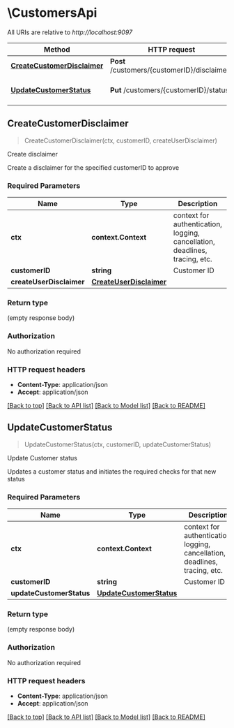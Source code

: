 # \CustomersApi

All URIs are relative to *http://localhost:9097*

Method | HTTP request | Description
------------- | ------------- | -------------
[**CreateCustomerDisclaimer**](CustomersApi.md#CreateCustomerDisclaimer) | **Post** /customers/{customerID}/disclaimers | Create disclaimer
[**UpdateCustomerStatus**](CustomersApi.md#UpdateCustomerStatus) | **Put** /customers/{customerID}/status | Update Customer status



## CreateCustomerDisclaimer

> CreateCustomerDisclaimer(ctx, customerID, createUserDisclaimer)

Create disclaimer

Create a disclaimer for the specified customerID to approve

### Required Parameters


Name | Type | Description  | Notes
------------- | ------------- | ------------- | -------------
**ctx** | **context.Context** | context for authentication, logging, cancellation, deadlines, tracing, etc.
**customerID** | **string**| Customer ID | 
**createUserDisclaimer** | [**CreateUserDisclaimer**](CreateUserDisclaimer.md)|  | 

### Return type

 (empty response body)

### Authorization

No authorization required

### HTTP request headers

- **Content-Type**: application/json
- **Accept**: application/json

[[Back to top]](#) [[Back to API list]](../README.md#documentation-for-api-endpoints)
[[Back to Model list]](../README.md#documentation-for-models)
[[Back to README]](../README.md)


## UpdateCustomerStatus

> UpdateCustomerStatus(ctx, customerID, updateCustomerStatus)

Update Customer status

Updates a customer status and initiates the required checks for that new status

### Required Parameters


Name | Type | Description  | Notes
------------- | ------------- | ------------- | -------------
**ctx** | **context.Context** | context for authentication, logging, cancellation, deadlines, tracing, etc.
**customerID** | **string**| Customer ID | 
**updateCustomerStatus** | [**UpdateCustomerStatus**](UpdateCustomerStatus.md)|  | 

### Return type

 (empty response body)

### Authorization

No authorization required

### HTTP request headers

- **Content-Type**: application/json
- **Accept**: application/json

[[Back to top]](#) [[Back to API list]](../README.md#documentation-for-api-endpoints)
[[Back to Model list]](../README.md#documentation-for-models)
[[Back to README]](../README.md)

